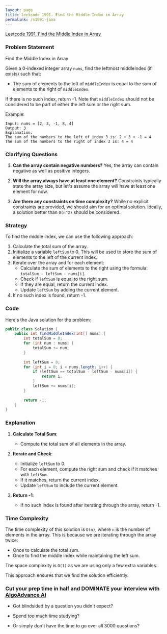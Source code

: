 ```yaml
---
layout: page
title: leetcode 1991. Find the Middle Index in Array
permalink: /s1991-java
---
```

[Leetcode 1991. Find the Middle Index in Array](https://algoadvance.github.io/algoadvance/l1991)
### Problem Statement

Find the Middle Index in Array

Given a 0-indexed integer array `nums`, find the leftmost middleIndex (if exists) such that:
- The sum of elements to the left of `middleIndex` is equal to the sum of elements to the right of `middleIndex`.

If there is no such index, return -1. Note that `middleIndex` should not be considered to be part of either the left sum or the right sum.

Example:
```
Input: nums = [2, 3, -1, 8, 4]
Output: 3
Explanation: 
The sum of the numbers to the left of index 3 is: 2 + 3 + -1 = 4
The sum of the numbers to the right of index 3 is: 4 = 4
```

### Clarifying Questions

1. **Can the array contain negative numbers?**
   Yes, the array can contain negative as well as positive integers.

2. **Will the array always have at least one element?**
   Constraints typically state the array size, but let's assume the array will have at least one element for now.

3. **Are there any constraints on time complexity?**
   While no explicit constraints are provided, we should aim for an optimal solution. Ideally, a solution better than `O(n^2)` should be considered.

### Strategy

To find the middle index, we can use the following approach:
1. Calculate the total sum of the array.
2. Initialize a variable `leftSum` to 0. This will be used to store the sum of elements to the left of the current index.
3. Iterate over the array and for each element:
   - Calculate the sum of elements to the right using the formula: `totalSum - leftSum - nums[i]`.
   - Check if `leftSum` is equal to the right sum.
   - If they are equal, return the current index.
   - Update `leftSum` by adding the current element.
4. If no such index is found, return -1.

### Code

Here's the Java solution for the problem:

```java
public class Solution {
    public int findMiddleIndex(int[] nums) {
        int totalSum = 0;
        for (int num : nums) {
            totalSum += num;
        }
        
        int leftSum = 0;
        for (int i = 0; i < nums.length; i++) {
            if (leftSum == totalSum - leftSum - nums[i]) {
                return i;
            }
            leftSum += nums[i];
        }
        
        return -1;
    }
}
```

### Explanation

1. **Calculate Total Sum**:
   - Compute the total sum of all elements in the array.
   
2. **Iterate and Check**:
   - Initialize `leftSum` to 0.
   - For each element, compute the right sum and check if it matches with `leftSum`.
   - If it matches, return the current index.
   - Update `leftSum` to include the current element.

3. **Return -1**:
   - If no such index is found after iterating through the array, return -1.

### Time Complexity

The time complexity of this solution is `O(n)`, where `n` is the number of elements in the array. This is because we are iterating through the array twice:
- Once to calculate the total sum.
- Once to find the middle index while maintaining the left sum.

The space complexity is `O(1)` as we are using only a few extra variables.

This approach ensures that we find the solution efficiently.


### Cut your prep time in half and DOMINATE your interview with [AlgoAdvance AI](https://algoAdvance.com)

- Got blindsided by a question you didn't expect?

- Spend too much time studying?

- Or simply don't have the time to go over all 3000 questions?

